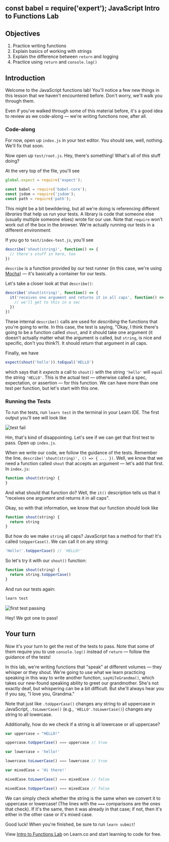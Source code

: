 const babel = require('expert');
JavaScript Intro to Functions Lab
---

## Objectives

1. Practice writing functions
2. Explain basics of working with strings
3. Explain the difference between `return` and logging
4. Practice using `return` and `console.log()`

## Introduction

Welcome to the JavaScript functions lab! You'll notice a few new things in this lesson that we haven't encountered before. Don't worry, we'll walk you through them.

Even if you've walked through some of this material before, it's a good idea to review as we code-along — we're writing functions now, after all.

### Code-along

For now, open up `index.js` in your text editor. You should see, well, nothing. We'll fix that soon.

Now open up `test/root.js`. Hey, there's something! What's all of this stuff doing?

At the very top of the file, you'll see

``` javascript
global.expect = require('expect');

const babel = require('babel-core');
const jsdom = require('jsdom');
const path = require('path');
```

This might be a bit bewildering, but all we're doing is referencing different _libraries_ that help us run your tests. A library is code that someone else (usually multiple someone elses) wrote for our use. Note that `require` won't work out of the box in the browser. We're actually running our tests in a different _environment_.

If you go to `test/index-test.js`, you'll see

``` javascript
describe('shout(string)', function() => {
  // there's stuff in here, too
})
```

`describe` is a function provided by our test runner (in this case, we're using [Mocha](https://mochajs.org/)) — it's basically a container for our tests.

Let's take a closer look at that `describe()`:

``` javascript
describe('shout(string)', function() => {
  it('receives one argument and returns it in all caps', function() => {
    // we'll get to this in a sec
  })
})
```

These internal `describe()` calls are used for _describing_ the functions that you're going to write. In this case, the test is saying, "Okay, I think there's going to be a function called `shout`, and it should take one argument (it doesn't actually matter what the argument is called, but `string`, is nice and specific, don't you think?). It should _return_ that argument in all caps.

Finally, we have

``` javascript
expect(shout('hello')).toEqual('HELLO')
```

which says that it _expects_ a call to `shout()` with the string `'hello'` will `equal` the string `'HELLO'`. This is the actual test — otherwise called a spec, expectation, or assertion — for this function. We can have more than one test per function, but let's start with this one.

### Running the Tests

To run the tests, run `learn test` in the terminal in your Learn IDE. The first output you'll see will look like

![test fail](https://s3.amazonaws.com/learn-verified/javascript-intro-to-functions-lab-0-tests-passing-new.png)

Hm, that's kind of disappointing. Let's see if we can get that first test to pass. Open up `index.js`.

When we write our code, we follow the guidance of the tests. Remember the line, `describe('shout(string)', () => { ... })`. Well, we know that we need a function called `shout` that accepts an argument — let's add that first. In `index.js`:

``` javascript
function shout(string) {
}
```

And what should that function do? Well, the `it()` description tells us that it "receives one argument and returns it in all caps".

Okay, so with that information, we know that our function should look like

``` javascript
function shout(string) {
  return string
}
```

But how do we make `string` all caps? JavaScript has a method for that! It's called `toUpperCase()`. We can call it on any string:

``` javascript
'Hello!'.toUpperCase() // 'HELLO!'
```

So let's try it with our `shout()` function:

``` javascript
function shout(string) {
  return string.toUpperCase()
}
```

And run our tests again:

``` javascript
learn test
```

![first test passing](https://s3.amazonaws.com/learn-verified/javascript-intro-to-functions-lab-1-test-passing-new.png)

Hey! We got one to pass!

## Your turn

Now it's your turn to get the rest of the tests to pass. Note that some of them require you to use `console.log()` instead of `return` — follow the guidance of the tests!

In this lab, we're writing functions that "speak" at different volumes — they whisper or they shout. We're going to use what we learn practicing speaking in this way to write another function, `sayHiToGrandma()`, which takes our new-found speaking ability to greet our grandmother. She's not exactly deaf, but whispering can be a bit difficult. But she'll always hear you if you say, "I love you, Grandma."

Note that just like `.toUpperCase()` changes any string to all uppercase in JavaScript, `.toLowerCase()` (e.g., `'HELLO'.toLowerCase()`) changes any string to all lowercase.

Additionally, how do we check if a string is all lowercase or all uppercase?

```javascript
var uppercase = "HELLO!"

uppercase.toUpperCase() === uppercase // true

var lowercase = 'hello!'

lowercase.toLowerCase() === lowercase // true

var mixedCase = 'Hi there!'

mixedCase.toLowerCase() === mixedCase // false

mixedCase.toUpperCase() === mixedCase // false
```

We can simply check whether the string is the same when we convert it to uppercase or lowercase! (The lines with the `===` comparisons are the ones that check). If it's the same, then it was already in that case; if not, then it's either in the other case or it's mixed case.

Good luck! When you're finished, be sure to run `learn submit`!

<p class='util--hide'>View <a href='https://learn.co/lessons/javascript-intro-to-functions-lab'>Intro to Functions Lab</a> on Learn.co and start learning to code for free.</p>
